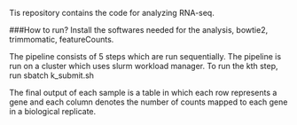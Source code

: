 Tis repository contains the code for analyzing RNA-seq.

###How to run?
Install the softwares needed for the analysis, bowtie2, trimmomatic, featureCounts. 

The pipeline consists of 5 steps which are run sequentially. The pipeline is run on a cluster which uses slurm workload manager. To run the kth step, run sbatch k_submit.sh

The final output of each sample is a table in which each row represents a gene and each column denotes the number of counts mapped to each gene in a biological replicate.
